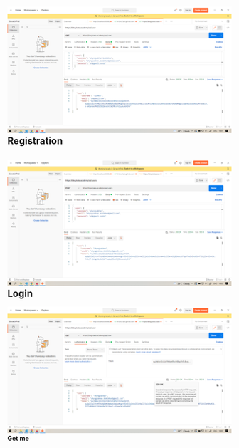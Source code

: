 ![My Image](./img/1img.png)
**Registration**
---
![My Image](./img/2img.png)
**Login**
---
![My Image](./img/3img.png)
**Get me**